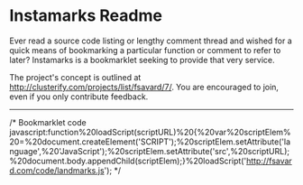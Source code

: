 Instamarks Readme
================

Ever read a source code listing or lengthy comment thread and wished for a quick means of bookmarking a particular function or comment to refer to later? Instamarks is a bookmarklet seeking to provide that very service.

The project's concept is outlined at <http://clusterify.com/projects/list/fsavard/7/>. You are encouraged to join, even if you only contribute feedback.

* * *

/* Bookmarklet code
javascript:function%20loadScript(scriptURL)%20{%20var%20scriptElem%20=%20document.createElement('SCRIPT');%20scriptElem.setAttribute('language',%20'JavaScript');%20scriptElem.setAttribute('src',%20scriptURL);%20document.body.appendChild(scriptElem);}%20loadScript('http://fsavard.com/code/landmarks.js');
*/

